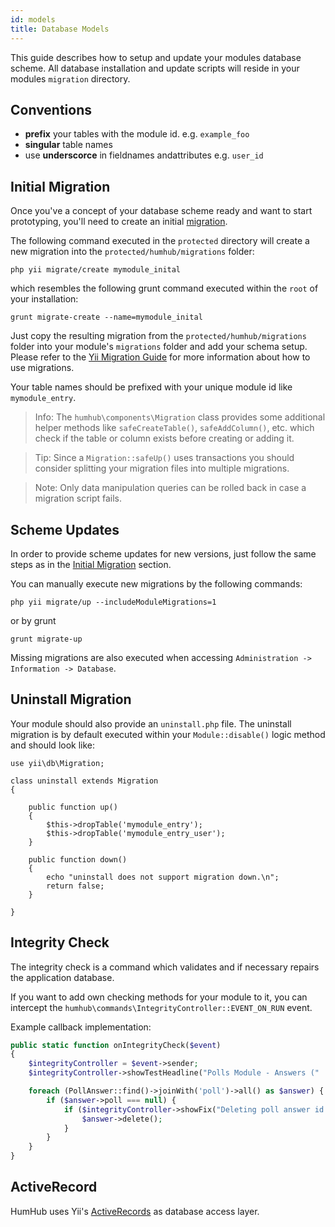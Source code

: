 ```yaml
---
id: models
title: Database Models
---
```



This guide describes how to setup and update your modules database scheme. All database installation and update scripts will reside in
your modules `migration` directory.

## Conventions

- **prefix** your tables with the module id. e.g. `example_foo`
- **singular** table names
- use **underscorce** in fieldnames andattributes e.g. `user_id`

## Initial Migration

Once you've a concept of your database scheme ready and want to start prototyping, you'll need to create an initial [migration](https://www.yiiframework.com/doc/guide/2.0/en/db-migrations#creating-migrations).

The following command executed in the `protected` directory will create a new migration into the `protected/humhub/migrations` folder:

```
php yii migrate/create mymodule_inital
```

which resembles the following grunt command executed within the `root` of your installation:

```
grunt migrate-create --name=mymodule_inital
```

Just copy the resulting migration from the `protected/humhub/migrations` folder into your module's `migrations` folder and add your schema setup.
Please refer to the [Yii Migration Guide](https://www.yiiframework.com/doc/guide/2.0/en/db-migrations#creating-migrations) for more information about
how to use migrations.

Your table names should be prefixed with your unique module id like `mymodule_entry`.

> Info: The `humhub\components\Migration` class provides some additional helper methods like  `safeCreateTable()`, `safeAddColumn()`, etc. which check if the table or column exists before creating or adding it.

> Tip: Since a `Migration::safeUp()` uses transactions you should consider splitting your migration files into multiple migrations.

> Note: Only data manipulation queries can be rolled back in case a migration script fails.

## Scheme Updates

In order to provide scheme updates for new versions, just follow the same steps as in the [Initial Migration](#initial-migration) section.

You can manually execute new migrations by the following commands:

```
php yii migrate/up --includeModuleMigrations=1
```

or by grunt 

```
grunt migrate-up
```

Missing migrations are also executed when accessing `Administration -> Information -> Database`.

## Uninstall Migration

Your module should also provide an `uninstall.php` file.
The uninstall migration is by default executed within your `Module::disable()` logic method and should look like:

```
use yii\db\Migration;

class uninstall extends Migration
{

    public function up()
    {
        $this->dropTable('mymodule_entry');
        $this->dropTable('mymodule_entry_user');
    }

    public function down()
    {
        echo "uninstall does not support migration down.\n";
        return false;
    }

}
```

## Integrity Check

The integrity check is a command which validates and if necessary repairs the application database.

If you want to add own checking methods for your module to it, you can intercept the `humhub\commands\IntegrityController::EVENT_ON_RUN` event.

Example callback implementation:

```php
public static function onIntegrityCheck($event)
{
    $integrityController = $event->sender;
    $integrityController->showTestHeadline("Polls Module - Answers (" . PollAnswer::find()->count() . " entries)");

    foreach (PollAnswer::find()->joinWith('poll')->all() as $answer) {
        if ($answer->poll === null) {
            if ($integrityController->showFix("Deleting poll answer id " . $answer->id . " without existing poll!")) {
                $answer->delete();
            }
        }
    }
}
```

## ActiveRecord

HumHub uses Yii's [ActiveRecords](http://www.yiiframework.com/doc-2.0/guide-db-active-record.html) as database access layer.
